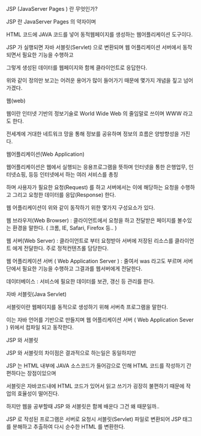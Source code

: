JSP (JavaServer Pages ) 란 무엇인가?

JSP 란 JavaServer Pages 의 약자이며

HTML 코드에 JAVA 코드를 넣어 동적웹페이지를 생성하는 웹어플리케이션 도구이다.

JSP 가 실행되면 자바 서블릿(Servlet) 으로 변환되며 웹 어플리케이션 서버에서 동작되면서 필요한 기능을 수행하고

그렇게 생성된 데이터를 웹페이지와 함께 클라이언트로 응답한다.

위와 같이 정의만 보고는 어려운 용어가 많이 들어가기 때문에 몇가지 개념을 짚고 넘어 가겠다.

웹(web)

웹이란 인터넷 기반의 정보기술로 World Wide Web 의 줄임말로 쓰이며 WWW 라고도 한다.

전세계에 거대한 네트워크 망을 통해 정보를 공유하며 정보의 흐름은 양방향성을 가진다.

웹어플리케이션(Web Application)

웹어플리케이션은 웹에서 실행되는 응용프로그램을 뜻하며 인터넷을 통한 은행업무, 인터넷쇼핑, 등등 인터넷에서 하는 여러 서비스를 총칭

하며 사용자가 필요한 요청(Request) 를 하고 서버에서는 이에 해당하는 요청을 수행하고 그리고 요청한 데이터를 응답(Response) 한다.

웹 어플리케이션이 위와 같이 동작하기 위한 몇가지 구성요소가 있다.

웹 브라우저(Web Browser) : 클라이언트에서 요청을 하고 전달받은 페이지를 볼수있는 환경을 말한다. ( 크롬, IE, Safari, Firefox 등.. )

웹 서버(Web Server) : 클라이언트로 부터 요청받아 서버에 저장된 리소스를 클라이언트 에게 전달한다. 주로 정적컨텐츠롤 담당한다.

웹 어플리케이션 서버 ( Web Application Server ) : 줄여서 was 라고도 부르며 서버단에서 필요한 기능을 수행하고 그결과를 웹서버에게 전달한다.

데이터베이스 : 서비스에 필요한 데이터를 보관, 갱신 등 관리를 한다.

자바 서블릿(Java Servlet)

서블릿이란 웹페이지를 동적으로 생성하기 위해 서버측 프로그램을 말한다.

이는 자바 언어를 기반으로 만들지며 웹 어플리케이션 서버 ( Web Application Sever ) 위에서 컴파일 되고 동작한다.

JSP 와 서블릿

JSP 와 서블릿의 차이점은 결과적으로 하는일은 동일하지만

JSP 는 HTML 내부에 JAVA 소스코드가 들어감으로 인해 HTML 코드를 작성하기 간편하다는 장점이있으며

서블릿은 자바코드내에 HTML 코드가 있어서 읽고 쓰기가 굉장히 불편하기 때문에 작업의 효율성이 떨어진다.

하지만 웹을 공부할때 JSP 와 서블릿은 함께 배운다 그건 왜 때문일까..

JSP 로 작성된 프로그램은 서버로 요청시 서블릿(Servlet) 파일로 변환되어 JSP 태그를 분해하고 추출하여 다시 순수한 HTML 를 변환한다.

